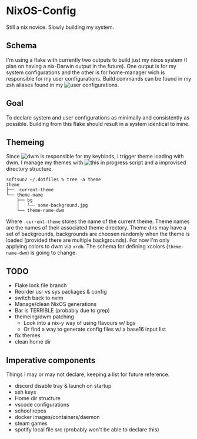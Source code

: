 # NixOS-Config

Still a nix novice. Slowly building my system.


## Schema

I'm using a flake with currently two outputs to build just my nixos system (I plan on having a nix-Darwin output in the future). One output is for my system configurations and the other is for home-manager wich is responsible for my user configurations. Build commands can be found in my zsh aliases found in my ![user configurations](home.nix).


## Goal

To declare system and user configurations as minimally and consistently as possible. Building from this flake should result in a system identical to mine.

## Themeing

Since ![dwm](https://github.com/Softsun2/dwm) is responsible for my keybinds, I trigger theme loading with dwm. I manage my themes with ![this in progress script](https://github.com/Softsun2/dotfiles-NixOS/blob/main/bin/themecontrol) and a improvised directory structure.
```
softsun2 ~/.dotfiles % tree -a theme
theme
├── .current-theme
└── theme-name
    ├── bg
    │   └── some-background.jpg
    └── theme-name-dwm
```
Where `.current-theme` stores the name of the current theme. Theme names are the names of their associated theme directory. Theme dirs may have a set of backgrounds, backgrounds are choosen randomly when the theme is loaded (provided there are multiple backgrounds). For now I'm only applying colors to dwm via `xrdb`. The schema for defining xcolors (`theme-name-dwm`) is going to change.


## TODO

* Flake lock file branch
* Reorder usr vs sys packages & config
* switch back to nvim
* Manage/clean NixOS generations 
* Bar is TERRIBLE (probably due to grep)
* themeing/dwm patching
  * Look into a nix-y way of using flavours w/ bgs
  * Or find a way to generate config files w/ a base16 input list
* fix themes
* clean home dir

## Imperative components

Things I may or may not declare, keeping a list for future reference.

* discord disable tray & launch on startup
* ssh keys
* Home dir structure
* vscode configurations
* school repos
* docker images/containers/daemon
* steam games
* spotify local file src (probably won't be able to declare this)
